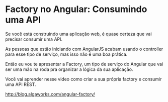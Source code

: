 # Factory no Angular: Consumindo uma API

Se você está construindo uma aplicação web, é quase certeza que vai precisar consumir uma API. 

As pessoas que estão iniciando com AngularJS acabam usando o controller para esse tipo de serviço, mas isso não é uma boa prática.

Então eu vou te apresentar a Factory, um tipo de serviço do Angular que vai ser uma mão na roda pra organizar a lógica da sua aplicação.

Você vai aprender nesse video como criar a sua própria factory e consumir uma API REST.

http://blog.algaworks.com/angular-factory/
